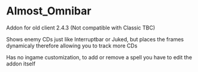 # Almost_Omnibar
Addon for old client 2.4.3 (Not compatible with Classic TBC)

Shows enemy CDs just like Interruptbar or Juked, but places the frames dynamicaly therefore allowing you to track more CDs

Has no ingame customization, to add or remove a spell you have to edit the addon itself
